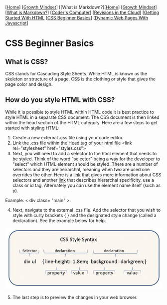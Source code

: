 [[Home](README.md)] [[Growth Mindset](growthmindset.md)] [[What is Markdown?][[Home](README.md)] [[Growth Mindset](growthmindset.md)] [[What is Markdown?](learning_markdown.md)] [[Coder's Computer](coders_computer.md)] [[Revisions in the Cloud](revisions_in_the_cloud.md)] [[Getting Started With HTML](gettingstartedwithhtml.md) [[CSS Beginner Basics](css_basics.md)] [[Dynamic Web Pages With Javascript](dynamic_webpages_with_javascript.md)]
# CSS Beginner Basics

## What is CSS?
CSS stands for Cascading Style Sheets.  While HTML is known as the skeleton or structure of a page, CSS is the clothing or style that gives the page color and design.

## How do you style HTML with CSS?
While it is possible to style HTML within HTML code it is best practice to style HTML in a separate CSS document.  The CSS document is then linked within the head section of the HTML category.  Here are a few steps to get started with styling HTML:
1. Create a new external .css file using your code editor.
2. Link the .css file within the Head tag of your html file &lt;link rel="stylesheet" href="styles.css"&gt;
3. Next, you will need to add a selector to the html element that needs to be styled.  Think of the word "selector" being a way for the developer to "select" which HTML element should be styled.  There are a number of selectors and they are heirarchal, meaning when two are used one overrides the other.  Here is a [link](https://www.w3schools.com/css/css_examples.asp) that gives more information about CSS selectors and another [link](https://www.w3schools.com/css/css_specificity.asp) that describes hierarchal specificity.  use a class or id tag.  Alternately you can use the element name itself (such as p).  

Example:  &lt; div class= "main" &gt;.  

4. Next, navigate to the external .css file.  Add the selector that you wish to style with curly brackets { } and the designated style change (called a declaration).  See the example below for help. 

![CSS syntax diagram](images/CSSsyntax.jpg)

5. The last step is to preview the changes in your web browser.

